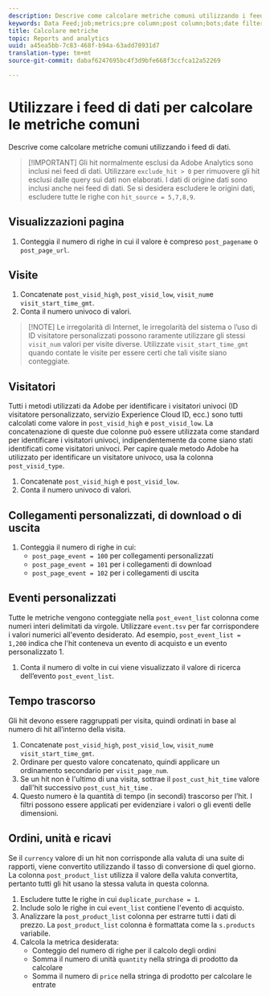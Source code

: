 ```yaml
---
description: Descrive come calcolare metriche comuni utilizzando i feed di dati.
keywords: Data Feed;job;metrics;pre column;post column;bots;date filtering;event string;common;formulas
title: Calcolare metriche
topic: Reports and analytics
uuid: a45ea5bb-7c83-468f-b94a-63add78931d7
translation-type: tm+mt
source-git-commit: dabaf6247695bc4f3d9bfe668f3ccfca12a52269

---
```



# Utilizzare i feed di dati per calcolare le metriche comuni

Descrive come calcolare metriche comuni utilizzando i feed di dati.

>[!IMPORTANT] Gli hit normalmente esclusi da Adobe Analytics sono inclusi nei feed di dati. Utilizzare `exclude_hit > 0` per rimuovere gli hit esclusi dalle query sui dati non elaborati. I dati di origine dati sono inclusi anche nei feed di dati. Se si desidera escludere le origini dati, escludere tutte le righe con `hit_source = 5,7,8,9`.

## Visualizzazioni pagina

1. Conteggia il numero di righe in cui il valore è compreso `post_pagename` o `post_page_url`.

## Visite

1. Concatenate `post_visid_high`, `post_visid_low`, `visit_num`e `visit_start_time_gmt`.
1. Conta il numero univoco di valori.

>[!NOTE] Le irregolarità di Internet, le irregolarità del sistema o l’uso di ID visitatore personalizzati possono raramente utilizzare gli stessi `visit_num` valori per visite diverse. Utilizzate `visit_start_time_gmt` quando contate le visite per essere certi che tali visite siano conteggiate.

## Visitatori

Tutti i metodi utilizzati da Adobe per identificare i visitatori univoci (ID visitatore personalizzato, servizio Experience Cloud ID, ecc.) sono tutti calcolati come valore in `post_visid_high` e `post_visid_low`. La concatenazione di queste due colonne può essere utilizzata come standard per identificare i visitatori univoci, indipendentemente da come siano stati identificati come visitatori univoci. Per capire quale metodo Adobe ha utilizzato per identificare un visitatore univoco, usa la colonna `post_visid_type`.

1. Concatenate `post_visid_high` e `post_visid_low`.
2. Conta il numero univoco di valori.

## Collegamenti personalizzati, di download o di uscita

1. Conteggia il numero di righe in cui:
   * `post_page_event = 100` per collegamenti personalizzati
   * `post_page_event = 101` per i collegamenti di download
   * `post_page_event = 102` per i collegamenti di uscita

## Eventi personalizzati

Tutte le metriche vengono conteggiate nella `post_event_list` colonna come numeri interi delimitati da virgole. Utilizzare `event.tsv` per far corrispondere i valori numerici all&#39;evento desiderato. Ad esempio, `post_event_list = 1,200` indica che l&#39;hit conteneva un evento di acquisto e un evento personalizzato 1.

1. Conta il numero di volte in cui viene visualizzato il valore di ricerca dell’evento `post_event_list`.

## Tempo trascorso

Gli hit devono essere raggruppati per visita, quindi ordinati in base al numero di hit all’interno della visita.

1. Concatenate `post_visid_high`, `post_visid_low`, `visit_num`e `visit_start_time_gmt`.
2. Ordinare per questo valore concatenato, quindi applicare un ordinamento secondario per `visit_page_num`.
3. Se un hit non è l&#39;ultimo di una visita, sottrae il `post_cust_hit_time` valore dall&#39;hit successivo `post_cust_hit_time` .
4. Questo numero è la quantità di tempo (in secondi) trascorso per l’hit. I filtri possono essere applicati per evidenziare i valori o gli eventi delle dimensioni.

## Ordini, unità e ricavi

Se il `currency` valore di un hit non corrisponde alla valuta di una suite di rapporti, viene convertito utilizzando il tasso di conversione di quel giorno. La colonna `post_product_list` utilizza il valore della valuta convertita, pertanto tutti gli hit usano la stessa valuta in questa colonna.

1. Escludere tutte le righe in cui `duplicate_purchase = 1`.
2. Include solo le righe in cui `event_list` contiene l&#39;evento di acquisto.
3. Analizzare la `post_product_list` colonna per estrarre tutti i dati di prezzo. La `post_product_list` colonna è formattata come la `s.products` variabile.
4. Calcola la metrica desiderata:
   * Conteggio del numero di righe per il calcolo degli ordini
   * Somma il numero di unità `quantity` nella stringa di prodotto da calcolare
   * Somma il numero di `price` nella stringa di prodotto per calcolare le entrate
